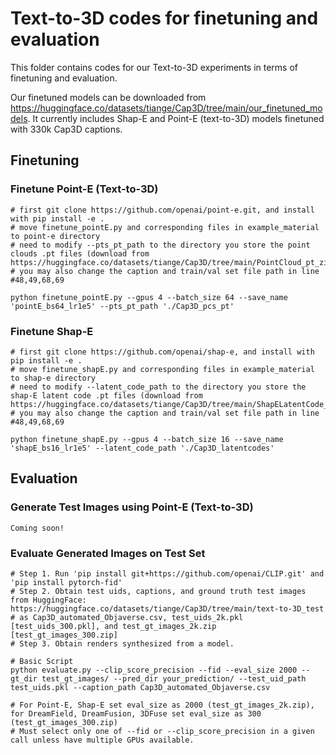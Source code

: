 # Text-to-3D codes for finetuning and evaluation
This folder contains codes for our Text-to-3D experiments in terms of finetuning and evaluation. 

Our finetuned models can be downloaded from https://huggingface.co/datasets/tiange/Cap3D/tree/main/our_finetuned_models. It currently includes Shap-E and Point-E (text-to-3D) models finetuned with 330k Cap3D captions. 

## Finetuning

### Finetune Point-E (Text-to-3D)
```
# first git clone https://github.com/openai/point-e.git, and install with pip install -e .
# move finetune_pointE.py and corresponding files in example_material to point-e directory
# need to modify --pts_pt_path to the directory you store the point clouds .pt files (download from https://huggingface.co/datasets/tiange/Cap3D/tree/main/PointCloud_pt_zips)
# you may also change the caption and train/val set file path in line #48,49,68,69

python finetune_pointE.py --gpus 4 --batch_size 64 --save_name 'pointE_bs64_lr1e5' --pts_pt_path './Cap3D_pcs_pt'
```

### Finetune Shap-E
```
# first git clone https://github.com/openai/shap-e, and install with pip install -e .
# move finetune_shapE.py and corresponding files in example_material to shap-e directory
# need to modify --latent_code_path to the directory you store the shap-E latent code .pt files (download from https://huggingface.co/datasets/tiange/Cap3D/tree/main/ShapELatentCode_zips)
# you may also change the caption and train/val set file path in line #48,49,68,69

python finetune_shapE.py --gpus 4 --batch_size 16 --save_name 'shapE_bs16_lr1e5' --latent_code_path './Cap3D_latentcodes'
```

## Evaluation

### Generate Test Images using Point-E (Text-to-3D)
```
Coming soon!
```

### Evaluate Generated Images on Test Set
```
# Step 1. Run 'pip install git+https://github.com/openai/CLIP.git' and 'pip install pytorch-fid'
# Step 2. Obtain test uids, captions, and ground truth test images from HuggingFace: https://huggingface.co/datasets/tiange/Cap3D/tree/main/text-to-3D_test
# as Cap3D_automated_Objaverse.csv, test_uids_2k.pkl [test_uids_300.pkl], and test_gt_images_2k.zip  [test_gt_images_300.zip]
# Step 3. Obtain renders synthesized from a model.

# Basic Script
python evaluate.py --clip_score_precision --fid --eval_size 2000 --gt_dir test_gt_images/ --pred_dir your_prediction/ --test_uid_path test_uids.pkl --caption_path Cap3D_automated_Objaverse.csv

# For Point-E, Shap-E set eval_size as 2000 (test_gt_images_2k.zip), for DreamField, DreamFusion, 3DFuse set eval_size as 300 (test_gt_images_300.zip)
# Must select only one of --fid or --clip_score_precision in a given call unless have multiple GPUs available. 
```
